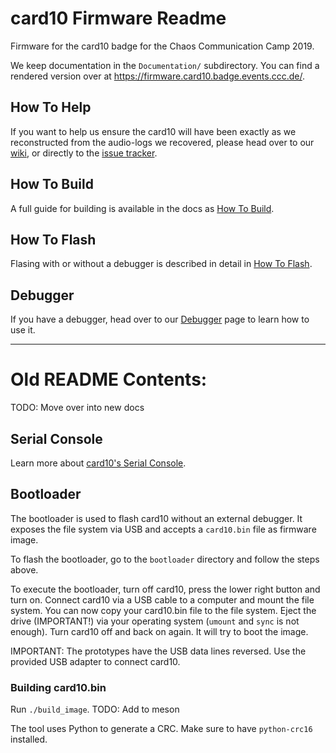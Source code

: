 # card10 Firmware Readme

Firmware for the card10 badge for the Chaos Communication Camp 2019.

We keep documentation in the `Documentation/` subdirectory.  You can find a
rendered version over at <https://firmware.card10.badge.events.ccc.de/>.

## How To Help
If you want to help us ensure the card10 will have been exactly as we reconstructed from the audio-logs we recovered, please head over to our [wiki](https://card10.badge.events.ccc.de/en/firmware/), or directly to the [issue tracker](https://git.card10.badge.events.ccc.de/card10/firmware/issues?sort=label_priority).

## How To Build
A full guide for building is available in the docs as [How To Build](https://firmware.card10.badge.events.ccc.de/how-to-build.html).

## How To Flash
Flasing with or without a debugger is described in detail in [How To Flash](https://firmware.card10.badge.events.ccc.de/how-to-flash.html).

## Debugger
If you have a debugger, head over to our [Debugger](https://firmware.card10.badge.events.ccc.de/debugger.html) page to learn how to use it.

---

# Old README Contents:
TODO: Move over into new docs

## Serial Console
Learn more about [card10's Serial Console](https://firmware.card10.badge.events.ccc.de/pycardium/overview.html#serial-console).

## Bootloader
The bootloader is used to flash card10 without an external debugger. It exposes the file system via USB and accepts a `card10.bin` file as firmware image.

To flash the bootloader, go to the `bootloader` directory and follow the steps above.

To execute the bootloader, turn off card10, press the lower right button and turn on. Connect card10 via a USB cable to a computer and mount the file system. You can now copy your card10.bin file to the file system. Eject the drive (IMPORTANT!) via your operating system (`umount` and `sync` is not enough). Turn card10 off and back on again. It will try to boot the image.

IMPORTANT: The prototypes have the USB data lines reversed. Use the provided USB adapter to connect card10.

### Building card10.bin
Run `./build_image`. TODO: Add to meson

The tool uses Python to generate a CRC. Make sure to have `python-crc16` installed.
